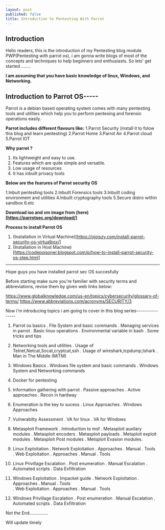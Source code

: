 ```yaml
---
layout: post
published: false
title: Introduction to Pentesting With Parrot
---
```

## Introduction
Hello readers, this is the introduction of my Pentesting blog module PWP(Pentesting with parrot os), i am gonna write blogs of most of the concepts and techniques to help beginners and enthusiasts.
So lets' get started ........

**I am assuming that you have basic knowledge of linux, Windows, and Networking.**

## Introduction to Parrot OS-----

Parrot is a debian based operating system comes with many pentesting tools and utilities which help you to perform pentesing and forensic operations easily.

**Parrot includes different flavours like:**
 1.Parrot Security (install it to folow this blog and learn pentesting) 
 2.Parrot Home
 3.Parrot Air
 4.Parrot cloud
 5.Parrot IOT
 
**Why parrot ?**
 
 1. Its lightweight and easy to use.
 2. Features which are quite simple and versatile.
 3. Low usage of resources
 4. It has inbuilt privacy tools
 
 **Below are the fearures of Parrot security OS**
 
 1.Inbuit pentesting tools
 2.Inbuilt Forensics tools
 3.Inbuilt coding environment and utilities
 4.Inbuilt cryptography tools
 5.Secure distro within sandbox
 6.etc
 
**Download iso and vm image from (here)[https://parrotsec.org/download/]**
 
**Process to install Parrot OS**

1. (Installation in Virtual Machine)[https://ojoiszy.com/install-parrot-security-os-virtualbox/]
2. (Installation in Host Machine)[https://codepoisoner.blogspot.com/p/how-to-install-parrot-security-os-step.html]

----------------------------------------------------------------------------------------------------------

Hope guys you have installed parrot sec OS succesfully

Before starting make sure you're familier with security terms and abbreviations, revise them by given web links below:

 https://www.globalknowledge.com/us-en/topics/cybersecurity/glossary-of-terms/
 https://www.abbreviations.com/acronyms/SECURITY/3


Now i'm introducing topics i am going to cover in this blog series----------------

1.  Parrot os basics
    . File System and basic commands
    . Managing services in parrot
    . Basic linux operations
    . Environmental variable in bash
    . Some tricks and tips
    
2.  Networking tools and utilities
    . Usage of Telnet,Netcat,Socat,cryptcat,ssh
    . Usage of wireshark,tcpdump,tshark
    . Man in The Middle (MiTM)
    
3.  Windows Basics
    . Windows file system and basic commands
    . Windows System and Networking commands
    
4.  Docker for pentesting

5.  Information gathering with parrot
    . Passive approaches
    . Active approaches
    . Recon in hardway
    
6.  Enumeration is the key to sucess
    . Linux Approaches
    . Windows Approaches 
    
6.  Vulnerabilty Assessment
    . VA for linux
    . VA for Windows
    
7.  Metasploit Framework
    . Introduction to msf
    . Metasploit auxilary modules
    . Metasploit encoders
    . Metasploit payloads
    . Metsploit exploit modules
    . Metasploit Post modules
    . Metsploit Evasion modules.
    
7.  Linux Exploitation
    . Network Exploitation
        . Approaches
        . Manual
        . Tools    
    . Web Exploitation
        . Approaches
        . Manual
        . Tools
        
8.  Linux Privillage Escalation
    . Post enumeration
    . Manual Escalation
    . Automated scripts
    . Data Exfiltration
    
9. Windows Exploitation
    . Impacket guide 
    . Network Exploitation
        . Approaches
        . Manual
        . Tools  
     . Web Exploitation
        . Approaches
        . Manual
        . Tools
        
10. Windows Privillage Escalation
    . Post enumeration
    . Manual Escalation
    . Automated scripts
    . Data Exfiltration


Not the End...............

Will update timely


    
    
    
    
      
 
 
 
 
 
 
 
 
 
 
 
 
 
 
 
 
 
 
 
 
 
 
  
 
  
